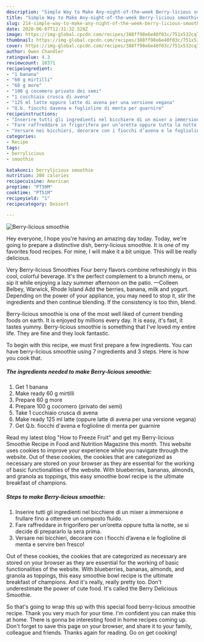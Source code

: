 ```yaml
---
description: "Simple Way to Make Any-night-of-the-week Berry-licious smoothie"
title: "Simple Way to Make Any-night-of-the-week Berry-licious smoothie"
slug: 214-simple-way-to-make-any-night-of-the-week-berry-licious-smoothie
date: 2020-06-07T12:31:32.528Z
image: https://img-global.cpcdn.com/recipes/388ff98e6e40f03c/751x532cq70/berry-licious-smoothie-recipe-main-photo.jpg
thumbnail: https://img-global.cpcdn.com/recipes/388ff98e6e40f03c/751x532cq70/berry-licious-smoothie-recipe-main-photo.jpg
cover: https://img-global.cpcdn.com/recipes/388ff98e6e40f03c/751x532cq70/berry-licious-smoothie-recipe-main-photo.jpg
author: Owen Chandler
ratingvalue: 4.3
reviewcount: 10371
recipeingredient:
- "1 banana"
- "60 g mirtilli"
- "60 g more"
- "100 g cocomero privato dei semi"
- "1 cucchiaio crusca di avena"
- "125 ml latte oppure latte di avena per una versione vegana"
- "Q.b. fiocchi davena e foglioline di menta per guarnire"
recipeinstructions:
- "Inserire tutti gli ingredienti nel bicchiere di un mixer a immersione e frullare fino a ottenere un composto fluido."
- "Fare raffreddare in frigorifero per un’oretta oppure tutta la notte, se si decide di prepararlo la sera prima."
- "Versare nei bicchieri, decorare con i fiocchi d’avena e le foglioline di menta e servire ben fresco!"
categories:
- Recipe
tags:
- berrylicious
- smoothie

katakunci: berrylicious smoothie 
nutrition: 200 calories
recipecuisine: American
preptime: "PT30M"
cooktime: "PT51M"
recipeyield: "1"
recipecategory: Dessert

---
```



![Berry-licious smoothie](https://img-global.cpcdn.com/recipes/388ff98e6e40f03c/751x532cq70/berry-licious-smoothie-recipe-main-photo.jpg)

Hey everyone, I hope you're having an amazing day today. Today, we're going to prepare a distinctive dish, berry-licious smoothie. It is one of my favorites food recipes. For mine, I will make it a bit unique. This will be really delicious.

Very Berry-licious Smoothies Four berry flavors combine refreshingly in this cool, colorful beverage. It&#39;s the perfect complement to a brunch menu, or sip it while enjoying a lazy summer afternoon on the patio. —Colleen Belbey, Warwick, Rhode Island Add the berries, banana, milk and yogurt. Depending on the power of your appliance, you may need to stop it, stir the ingredients and then continue blending. If the consistency is too thin, blend.

Berry-licious smoothie is one of the most well liked of current trending foods on earth. It is enjoyed by millions every day. It is easy, it's fast, it tastes yummy. Berry-licious smoothie is something that I've loved my entire life. They are fine and they look fantastic.


To begin with this recipe, we must first prepare a few ingredients. You can have berry-licious smoothie using 7 ingredients and 3 steps. Here is how you cook that.

<!--inarticleads1-->

##### The ingredients needed to make Berry-licious smoothie:

1. Get 1 banana
1. Make ready 60 g mirtilli
1. Prepare 60 g more
1. Prepare 100 g cocomero (privato dei semi)
1. Take 1 cucchiaio crusca di avena
1. Make ready 125 ml latte (oppure latte di avena per una versione vegana)
1. Get Q.b. fiocchi d&#39;avena e foglioline di menta per guarnire


Read my latest blog &#34;How to Freeze Fruit&#34; and get my Berry-licious Smoothie Recipe in Food and Nutrition Magazine this month. This website uses cookies to improve your experience while you navigate through the website. Out of these cookies, the cookies that are categorized as necessary are stored on your browser as they are essential for the working of basic functionalities of the website. With blueberries, bananas, almonds, and granola as toppings, this easy smoothie bowl recipe is the ultimate breakfast of champions. 

<!--inarticleads2-->

##### Steps to make Berry-licious smoothie:

1. Inserire tutti gli ingredienti nel bicchiere di un mixer a immersione e frullare fino a ottenere un composto fluido.
1. Fare raffreddare in frigorifero per un’oretta oppure tutta la notte, se si decide di prepararlo la sera prima.
1. Versare nei bicchieri, decorare con i fiocchi d’avena e le foglioline di menta e servire ben fresco!


Out of these cookies, the cookies that are categorized as necessary are stored on your browser as they are essential for the working of basic functionalities of the website. With blueberries, bananas, almonds, and granola as toppings, this easy smoothie bowl recipe is the ultimate breakfast of champions. And it&#39;s really, really pretty too. Don&#39;t underestimate the power of cute food. It&#39;s called the Berry Delicious Smoothie. 

So that's going to wrap this up with this special food berry-licious smoothie recipe. Thank you very much for your time. I'm confident you can make this at home. There is gonna be interesting food in home recipes coming up. Don't forget to save this page on your browser, and share it to your family, colleague and friends. Thanks again for reading. Go on get cooking!
